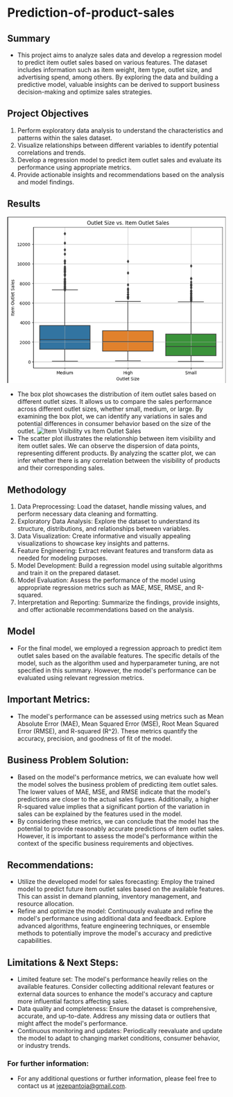 # Prediction-of-product-sales
## Summary
- This project aims to analyze sales data and develop a regression model to predict item outlet sales based on various features. The dataset includes information such as item weight, item type, outlet size, and advertising spend, among others. By exploring the data and building a predictive model, valuable insights can be derived to support business decision-making and optimize sales strategies.

## Project Objectives
1. Perform exploratory data analysis to understand the characteristics and patterns within the sales dataset.
2. Visualize relationships between different variables to identify potential correlations and trends.
3. Develop a regression model to predict item outlet sales and evaluate its performance using appropriate metrics.
4. Provide actionable insights and recommendations based on the analysis and model findings.
## Results
![Outlet size vs Item Outlet Sales](image.png)
- The box plot showcases the distribution of item outlet sales based on different outlet sizes. It allows us to compare the sales performance across different outlet sizes, whether small, medium, or large. By examining the box plot, we can identify any variations in sales and potential differences in consumer behavior based on the size of the outlet.
![Item Visibility vs Item Outlet Sales](visaul2.png)
- The scatter plot illustrates the relationship between item visibility and item outlet sales. We can observe the dispersion of data points, representing different products. By analyzing the scatter plot, we can infer whether there is any correlation between the visibility of products and their corresponding sales.
## Methodology
 1. Data Preprocessing: Load the dataset, handle missing values, and perform necessary data cleaning and formatting.
 2. Exploratory Data Analysis: Explore the dataset to understand its structure, distributions, and relationships between variables.
 3. Data Visualization: Create informative and visually appealing visualizations to showcase key insights and patterns.
 4. Feature Engineering: Extract relevant features and transform data as needed for modeling purposes.
 5. Model Development: Build a regression model using suitable algorithms and train it on the prepared dataset.
 6. Model Evaluation: Assess the performance of the model using appropriate regression metrics such as MAE, MSE, RMSE, and R-squared.
 7. Interpretation and Reporting: Summarize the findings, provide insights, and offer actionable recommendations based on the analysis.

## Model
- For the final model, we employed a regression approach to predict item outlet sales based on the available features. The specific details of the model, such as the algorithm used and hyperparameter tuning, are not specified in this summary. However, the model's performance can be evaluated using relevant regression metrics.

## Important Metrics:
- The model's performance can be assessed using metrics such as Mean Absolute Error (MAE), Mean Squared Error (MSE), Root Mean Squared Error (RMSE), and R-squared (R^2). These metrics quantify the accuracy, precision, and goodness of fit of the model.

## Business Problem Solution:

- Based on the model's performance metrics, we can evaluate how well the model solves the business problem of predicting item outlet sales. The lower values of MAE, MSE, and RMSE indicate that the model's predictions are closer to the actual sales figures. Additionally, a higher R-squared value implies that a significant portion of the variation in sales can be explained by the features used in the model.
- By considering these metrics, we can conclude that the model has the potential to provide reasonably accurate predictions of item outlet sales. However, it is important to assess the model's performance within the context of the specific business requirements and objectives.
  
## Recommendations:
- Utilize the developed model for sales forecasting: Employ the trained model to predict future item outlet sales based on the available features. This can assist in demand planning, inventory management, and resource allocation.
- Refine and optimize the model: Continuously evaluate and refine the model's performance using additional data and feedback. Explore advanced algorithms, feature engineering techniques, or ensemble methods to potentially improve the model's accuracy and predictive capabilities.
## Limitations & Next Steps:
- Limited feature set: The model's performance heavily relies on the available features. Consider collecting additional relevant features or external data sources to enhance the model's accuracy and capture more influential factors affecting sales.
- Data quality and completeness: Ensure the dataset is comprehensive, accurate, and up-to-date. Address any missing data or outliers that might affect the model's performance.
- Continuous monitoring and updates: Periodically reevaluate and update the model to adapt to changing market conditions, consumer behavior, or industry trends.
### For further information:
- For any additional questions or further information, please feel free to contact us at jezepantoja@gmail.com.
